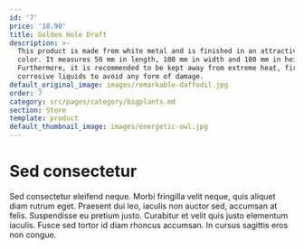 ```yaml
---
id: '7'
price: '18.90'
title: Golden Hole Draft
description: >-
  This product is made from white metal and is finished in an attractive golden
  color. It measures 50 mm in length, 100 mm in width and 100 mm in height.
  Furthermore, it is recommended to be kept away from extreme heat, fire and
  corrosive liquids to avoid any form of damage.
default_original_image: images/remarkable-daffodil.jpg
order: 7
category: src/pages/category/bigplants.md
section: Store
template: product
default_thumbnail_image: images/energetic-owl.jpg
---
```


# Sed consectetur

Sed consectetur eleifend neque. Morbi fringilla velit neque, quis aliquet diam rutrum eget. Praesent dui leo, iaculis non auctor sed, accumsan at felis. Suspendisse eu pretium justo. Curabitur et velit quis justo elementum iaculis. Fusce sed tortor id diam rhoncus accumsan. In cursus sagittis eros non congue.